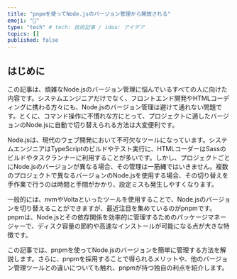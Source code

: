 ```yaml
---
title: "pnpmを使ってNode.jsのバージョン管理から開放される"
emoji: "🍣"
type: "tech" # tech: 技術記事 / idea: アイデア
topics: []
published: false
---
```


## はじめに

この記事は、煩雑なNode.jsのバージョン管理に悩んでいるすべての人に向けた内容です。システムエンジニアだけでなく、フロントエンド開発やHTMLコーディングに携わる方々にも、Node.jsのバージョン管理は避けて通れない問題です。とくに、コマンド操作に不慣れな方にとって、プロジェクトに適したバージョンのNode.jsに自動で切り替えられる方法は大変便利です。

Node.jsは、現代のウェブ開発において不可欠なツールになっています。システムエンジニアはTypeScriptのビルドやテスト実行に、HTMLコーダーはSassのビルドやタスクランナーに利用することが多いです。しかし、プロジェクトごとにNode.jsのバージョンが異なる場合、その管理は一筋縄ではいきません。複数のプロジェクトで異なるバージョンのNode.jsを使用する場合、その切り替えを手作業で行うのは時間と手間がかかり、設定ミスも発生しやすくなります。

一般的には、nvmやVoltaといったツールを使用することで、Node.jsのバージョンを切り替えることができますが、最近注目を集めているのがpnpmです。pnpmは、Node.jsとその依存関係を効率的に管理するためのパッケージマネージャーで、ディスク容量の節約や高速なインストールが可能になる点が大きな特徴です。

この記事では、pnpmを使ってNode.jsのバージョンを簡単に管理する方法を解説します。さらに、pnpmを採用することで得られるメリットや、他のバージョン管理ツールとの違いについても触れ、pnpmが持つ独自の利点を紹介します。